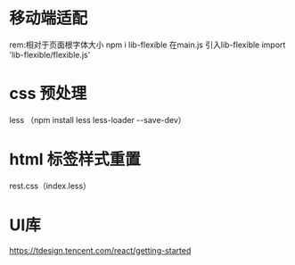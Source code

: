 # 移动端适配
rem:相对于页面根字体大小
npm i lib-flexible
在main.js 引入lib-flexible import 'lib-flexible/flexible.js'

# css 预处理
less （npm install less less-loader --save-dev）

# html 标签样式重置
rest.css（index.less）

# UI库
https://tdesign.tencent.com/react/getting-started
